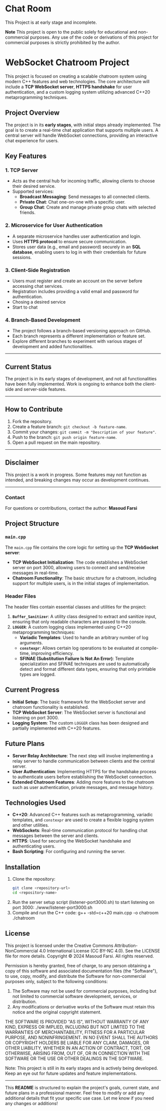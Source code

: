 # Chat Room
This Project is at early stage and incomplete.

**Note**
This project is open to the public solely for educational and non-commercial purposes. Any use of the code or derivations of this project for commercial purposes is strictly prohibited by the author.

# WebSocket Chatroom Project

This project is focused on creating a scalable chatroom system using modern C++ features and web technologies. The core architecture will include a **TCP WebSocket server**, **HTTPS handshake** for user authentication, and a custom logging system utilizing advanced C++20 metaprogramming techniques.

## Project Overview

The project is in its **early stages**, with initial steps already implemented. The goal is to create a real-time chat application that supports multiple users. A central server will handle WebSocket connections, providing an interactive chat experience for users.

## Key Features  

### 1. TCP Server  
- Acts as the central hub for incoming traffic, allowing clients to choose their desired service.  
- Supported services:  
  - **Broadcast Messaging**: Send messages to all connected clients.  
  - **Private Chat**: Chat one-on-one with a specific user.  
  - **Group Chat**: Create and manage private group chats with selected friends.  

### 2. Microservice for User Authentication  
- A separate microservice handles user authentication and login.  
- Uses **HTTPS protocol** to ensure secure communication.  
- Stores user data (e.g., email and password) securely in an **SQL database**, enabling users to log in with their credentials for future sessions.  

### 3. Client-Side Registration  
- Users must register and create an account on the server before accessing chat services.  
- Registration includes providing a valid email and password for authentication.
- Chosing a desired service
- Start to chat

### 4. Branch-Based Development  
- The project follows a branch-based versioning approach on GitHub.  
- Each branch represents a different implementation or feature set.  
- Explore different branches to experiment with various stages of development and added functionalities.  

---

## Current Status  

The project is in its early stages of development, and not all functionalities have been fully implemented. Work is ongoing to enhance both the client-side and server-side features.  

---


## How to Contribute  

1. Fork the repository.  
2. Create a feature branch: `git checkout -b feature-name`.  
3. Commit your changes: `git commit -m "Description of your feature"`.  
4. Push to the branch: `git push origin feature-name`.  
5. Open a pull request on the main repository.  

---

## Disclaimer  

This project is a work in progress. Some features may not function as intended, and breaking changes may occur as development continues.  

---

### Contact  

For questions or contributions, contact the author: **Masoud Farsi**  

## Project Structure

### `main.cpp`

The `main.cpp` file contains the core logic for setting up the **TCP WebSocket server**:

- **TCP WebSocket Initialization**: The code establishes a WebSocket server on port 3000, allowing users to connect and send/receive messages in real-time.
- **Chatroom Functionality**: The basic structure for a chatroom, including support for multiple users, is in the initial stages of implementation.

### Header Files

The header files contain essential classes and utilities for the project:

1. **`Buffer_Sanitizer`**: A utility class designed to extract and sanitize input, ensuring that only readable characters are passed to the console.
2. **`LOGGER`**: A custom logging class implemented using C++20 metaprogramming techniques:
   - **Variadic Templates**: Used to handle an arbitrary number of log arguments.
   - **`constexpr`**: Allows certain log operations to be evaluated at compile-time, improving efficiency.
   - **SFINAE (Substitution Failure Is Not An Error)**: Template specialization and SFINAE techniques are used to automatically detect and format different data types, ensuring that only printable types are logged.

## Current Progress

- **Initial Setup**: The basic framework for the WebSocket server and chatroom functionality is established.
- **TCP WebSocket Server**: The WebSocket server is functional and listening on port 3000.
- **Logging System**: The custom `LOGGER` class has been designed and partially implemented with C++20 features.

## Future Plans

- **Server Relay Architecture**: The next step will involve implementing a relay server to handle communication between clients and the central server.
- **User Authentication**: Implementing HTTPS for the handshake process to authenticate users before establishing the WebSocket connection.
- **Extended Chatroom Features**: Adding more features to the chatroom such as user authentication, private messages, and message history.

## Technologies Used

- **C++20**: Advanced C++ features such as metaprogramming, variadic templates, and `constexpr` are used to create a flexible logging system and other utilities.
- **WebSockets**: Real-time communication protocol for handling chat messages between the server and clients.
- **HTTPS**: Used for securing the WebSocket handshake and authenticating users.
- **Bash Scripting**: For configuring and running the server.

## Installation

1. Clone the repository:
   ```bash
   git clone <repository-url>
   cd <repository-name>
2. Run the server setup script (listener-port3000.sh) to start listening on port 3000:
   ./www/listener-port3000.sh
3. Compile and run the C++ code:
   g++ -std=c++20 main.cpp -o chatroom
./chatroom

## License
This project is licensed under the Creative Commons Attribution-NonCommercial 4.0 International License (CC BY-NC 4.0). See the LICENSE file for more details.
Copyright © 2024 Masoud Farsi. All rights reserved.

Permission is hereby granted, free of charge, to any person obtaining a copy of this software and associated documentation files (the "Software"), to use, copy, modify, and distribute the Software for non-commercial purposes only, subject to the following conditions:

1. The Software may not be used for commercial purposes, including but not limited to commercial software development, services, or distribution.
2. Any modifications or derivative works of the Software must retain this notice and the original copyright statement.

THE SOFTWARE IS PROVIDED "AS IS", WITHOUT WARRANTY OF ANY KIND, EXPRESS OR IMPLIED, INCLUDING BUT NOT LIMITED TO THE WARRANTIES OF MERCHANTABILITY, FITNESS FOR A PARTICULAR PURPOSE, AND NONINFRINGEMENT. IN NO EVENT SHALL THE AUTHORS OR COPYRIGHT HOLDERS BE LIABLE FOR ANY CLAIM, DAMAGES, OR OTHER LIABILITY, WHETHER IN AN ACTION OF CONTRACT, TORT, OR OTHERWISE, ARISING FROM, OUT OF, OR IN CONNECTION WITH THE SOFTWARE OR THE USE OR OTHER DEALINGS IN THE SOFTWARE.

Note: This project is still in its early stages and is actively being developed. Keep an eye out for future updates and feature implementations.


---

This **README** is structured to explain the project's goals, current state, and future plans in a professional manner. Feel free to modify or add any additional details that fit your specific use case. Let me know if you need any changes or additions!

